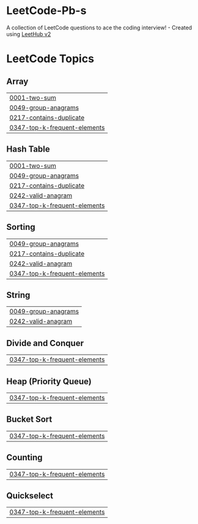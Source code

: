 # LeetCode-Pb-s
A collection of LeetCode questions to ace the coding interview! - Created using [LeetHub v2](https://github.com/arunbhardwaj/LeetHub-2.0)

<!---LeetCode Topics Start-->
# LeetCode Topics
## Array
|  |
| ------- |
| [0001-two-sum](https://github.com/Omar1s/LeetCode-Pb-s/tree/master/0001-two-sum) |
| [0049-group-anagrams](https://github.com/Omar1s/LeetCode-Pb-s/tree/master/0049-group-anagrams) |
| [0217-contains-duplicate](https://github.com/Omar1s/LeetCode-Pb-s/tree/master/0217-contains-duplicate) |
| [0347-top-k-frequent-elements](https://github.com/Omar1s/LeetCode-Pb-s/tree/master/0347-top-k-frequent-elements) |
## Hash Table
|  |
| ------- |
| [0001-two-sum](https://github.com/Omar1s/LeetCode-Pb-s/tree/master/0001-two-sum) |
| [0049-group-anagrams](https://github.com/Omar1s/LeetCode-Pb-s/tree/master/0049-group-anagrams) |
| [0217-contains-duplicate](https://github.com/Omar1s/LeetCode-Pb-s/tree/master/0217-contains-duplicate) |
| [0242-valid-anagram](https://github.com/Omar1s/LeetCode-Pb-s/tree/master/0242-valid-anagram) |
| [0347-top-k-frequent-elements](https://github.com/Omar1s/LeetCode-Pb-s/tree/master/0347-top-k-frequent-elements) |
## Sorting
|  |
| ------- |
| [0049-group-anagrams](https://github.com/Omar1s/LeetCode-Pb-s/tree/master/0049-group-anagrams) |
| [0217-contains-duplicate](https://github.com/Omar1s/LeetCode-Pb-s/tree/master/0217-contains-duplicate) |
| [0242-valid-anagram](https://github.com/Omar1s/LeetCode-Pb-s/tree/master/0242-valid-anagram) |
| [0347-top-k-frequent-elements](https://github.com/Omar1s/LeetCode-Pb-s/tree/master/0347-top-k-frequent-elements) |
## String
|  |
| ------- |
| [0049-group-anagrams](https://github.com/Omar1s/LeetCode-Pb-s/tree/master/0049-group-anagrams) |
| [0242-valid-anagram](https://github.com/Omar1s/LeetCode-Pb-s/tree/master/0242-valid-anagram) |
## Divide and Conquer
|  |
| ------- |
| [0347-top-k-frequent-elements](https://github.com/Omar1s/LeetCode-Pb-s/tree/master/0347-top-k-frequent-elements) |
## Heap (Priority Queue)
|  |
| ------- |
| [0347-top-k-frequent-elements](https://github.com/Omar1s/LeetCode-Pb-s/tree/master/0347-top-k-frequent-elements) |
## Bucket Sort
|  |
| ------- |
| [0347-top-k-frequent-elements](https://github.com/Omar1s/LeetCode-Pb-s/tree/master/0347-top-k-frequent-elements) |
## Counting
|  |
| ------- |
| [0347-top-k-frequent-elements](https://github.com/Omar1s/LeetCode-Pb-s/tree/master/0347-top-k-frequent-elements) |
## Quickselect
|  |
| ------- |
| [0347-top-k-frequent-elements](https://github.com/Omar1s/LeetCode-Pb-s/tree/master/0347-top-k-frequent-elements) |
<!---LeetCode Topics End-->